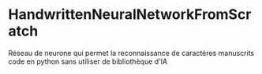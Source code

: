 # HandwrittenNeuralNetworkFromScratch
Réseau de neurone qui permet la reconnaissance de caractères manuscrits code en python sans utiliser de bibliothèque d'IA
